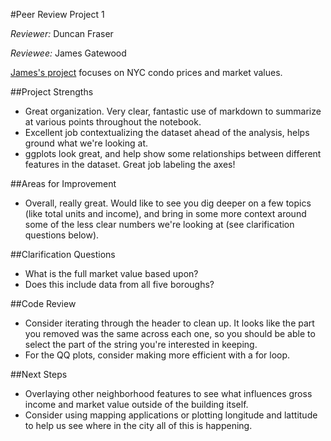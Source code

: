 #Peer Review Project 1

*Reviewer:* Duncan Fraser 

*Reviewee:* James Gatewood

[James's project](http://nbviewer.ipython.org/github/gatewj/GADataScience/blob/master/CondominiumAnalysis.ipynb) focuses on NYC condo prices and market values.  

##Project Strengths

* Great organization.  Very clear, fantastic use of markdown to summarize at various points throughout the notebook.
* Excellent job contextualizing the dataset ahead of the analysis, helps ground what we're looking at.
* ggplots look great, and help show some relationships between different features in the dataset. Great job labeling the axes!

##Areas for Improvement 

* Overall, really great.  Would like to see you dig deeper on a few topics (like total units and income), and bring in some more context around some of the less clear numbers we're looking at (see clarification questions below).

##Clarification Questions

* What is the full market value based upon? 
* Does this include data from all five boroughs?

##Code Review

* Consider iterating through the header to clean up.  It looks like the part you removed was the same across each one, so you should be able to select the part of the string you're interested in keeping.
* For the QQ plots, consider making more efficient with a for loop.

##Next Steps

* Overlaying other neighborhood features to see what influences gross income and market value outside of the building itself.
* Consider using mapping applications or plotting longitude and lattitude to help us see where in the city all of this is happening.
